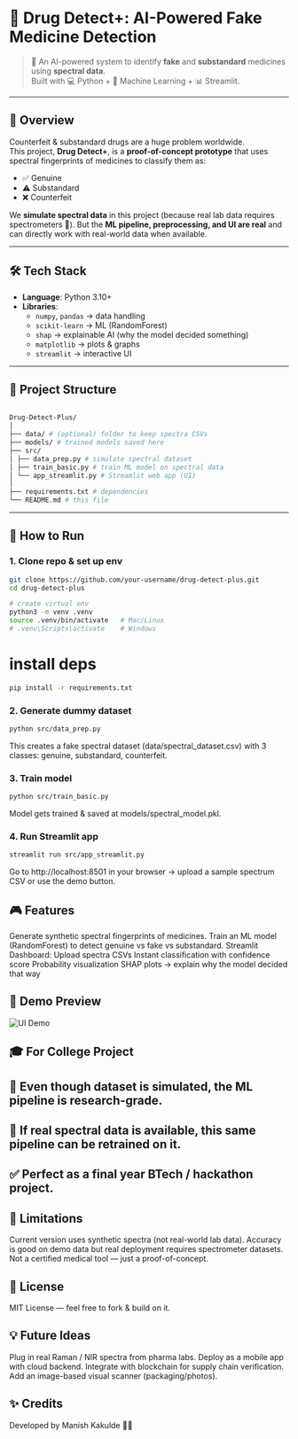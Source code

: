 # 💊 Drug Detect+: AI-Powered Fake Medicine Detection

> 🚀 An AI-powered system to identify **fake** and **substandard** medicines using **spectral data**.  
> Built with 💻 Python + 🤖 Machine Learning + 📊 Streamlit.  

---

## 🌟 Overview
Counterfeit & substandard drugs are a huge problem worldwide.  
This project, **Drug Detect+**, is a **proof-of-concept prototype** that uses spectral fingerprints of medicines to classify them as:

- ✅ Genuine  
- ⚠️ Substandard  
- ❌ Counterfeit  

We **simulate spectral data** in this project (because real lab data requires spectrometers 🧪). But the **ML pipeline, preprocessing, and UI are real** and can directly work with real-world data when available.

---

## 🛠️ Tech Stack
- **Language**: Python 3.10+  
- **Libraries**:  
  - `numpy`, `pandas` → data handling  
  - `scikit-learn` → ML (RandomForest)  
  - `shap` → explainable AI (why the model decided something)  
  - `matplotlib` → plots & graphs  
  - `streamlit` → interactive UI  

---

## 📂 Project Structure
```bash

Drug-Detect-Plus/
│
├── data/ # (optional) folder to keep spectra CSVs
├── models/ # trained models saved here
├── src/
│ ├── data_prep.py # simulate spectral dataset
│ ├── train_basic.py # train ML model on spectral data
│ └── app_streamlit.py # Streamlit web app (UI)
│
├── requirements.txt # dependencies
└── README.md # this file
```

---

## 🚀 How to Run
### 1. Clone repo & set up env
```bash
git clone https://github.com/your-username/drug-detect-plus.git
cd drug-detect-plus

# create virtual env
python3 -m venv .venv
source .venv/bin/activate   # Mac/Linux
# .venv\Scripts\activate    # Windows

```

# install deps
```bash
pip install -r requirements.txt
```

### 2. Generate dummy dataset
```bash
python src/data_prep.py
```

This creates a fake spectral dataset (data/spectral_dataset.csv) with 3 classes: genuine, substandard, counterfeit.

### 3. Train model
```bash
python src/train_basic.py
```

Model gets trained & saved at models/spectral_model.pkl.

### 4. Run Streamlit app
```bash
streamlit run src/app_streamlit.py
```

Go to http://localhost:8501 in your browser → upload a sample spectrum CSV or use the demo button.

## 🎮 Features
Generate synthetic spectral fingerprints of medicines.
Train an ML model (RandomForest) to detect genuine vs fake vs substandard.
Streamlit Dashboard:
Upload spectra CSVs
Instant classification with confidence score
Probability visualization
SHAP plots → explain why the model decided that way

## 📸 Demo Preview 
![UI Demo](assets/ui_demo.png)

## 🎓 For College Project

## 🔬 Even though dataset is simulated, the ML pipeline is research-grade.

## 🧪 If real spectral data is available, this same pipeline can be retrained on it.

## ✅ Perfect as a final year BTech / hackathon project.

## 📌 Limitations
Current version uses synthetic spectra (not real-world lab data).
Accuracy is good on demo data but real deployment requires spectrometer datasets.
Not a certified medical tool — just a proof-of-concept.

## 📜 License
MIT License — feel free to fork & build on it.

## 💡 Future Ideas
Plug in real Raman / NIR spectra from pharma labs.
Deploy as a mobile app with cloud backend.
Integrate with blockchain for supply chain verification.
Add an image-based visual scanner (packaging/photos).

## ✨ Credits
Developed by Manish Kakulde 🧑‍💻